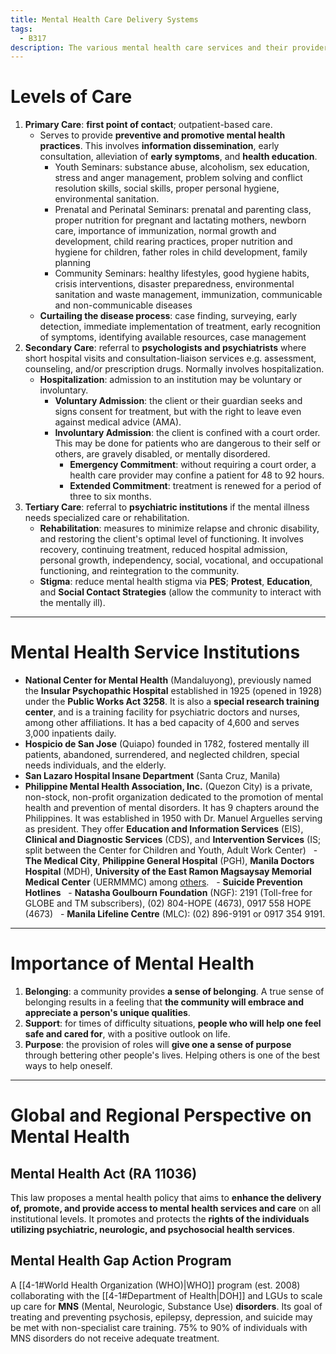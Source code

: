 ```yaml
---
title: Mental Health Care Delivery Systems
tags:
  - B317
description: The various mental health care services and their providers in the Philippines.
---
```

# Levels of Care
1. **Primary Care**: **first point of contact**; outpatient-based care.
	- Serves to provide **preventive and promotive mental health practices**. This involves **information dissemination**, early consultation, alleviation of **early symptoms**, and **health education**.
		- Youth Seminars: substance abuse, alcoholism, sex education, stress and anger management, problem solving and conflict resolution skills, social skills, proper personal hygiene, environmental sanitation.
		- Prenatal and Perinatal Seminars: prenatal and parenting class, proper nutrition for pregnant and lactating mothers, newborn care, importance of immunization, normal growth and development, child rearing practices, proper nutrition and hygiene for children, father roles in child development, family planning
		- Community Seminars: healthy lifestyles, good hygiene habits, crisis interventions, disaster preparedness, environmental sanitation and waste management, immunization, communicable and non-communicable diseases
	- **Curtailing the disease process**: case finding, surveying, early detection, immediate implementation of treatment, early recognition of symptoms, identifying available resources, case management
2. **Secondary Care**: referral to **psychologists and psychiatrists** where short hospital visits and consultation-liaison services e.g. assessment, counseling, and/or prescription drugs. Normally involves hospitalization.
	- **Hospitalization**: admission to an institution may be voluntary or involuntary.
		- **Voluntary Admission**: the client or their guardian seeks and signs consent for treatment, but with the right to leave even against medical advice (AMA).
		- **Involuntary Admission**: the client is confined with a court order. This may be done for patients who are dangerous to their self or others, are gravely disabled, or mentally disordered.
			- **Emergency Commitment**: without requiring a court order, a health care provider may confine a patient for 48 to 92 hours.
			- **Extended Commitment**: treatment is renewed for a period of three to six months.
3. **Tertiary Care**: referral to **psychiatric institutions** if the mental illness needs specialized care or rehabilitation.
	- **Rehabilitation**: measures to minimize relapse and chronic disability, and restoring the client's optimal level of functioning. It involves recovery, continuing treatment, reduced hospital admission, personal growth, independency, social, vocational, and occupational functioning, and reintegration to the community.
	- **Stigma**: reduce mental health stigma via **PES**; **Protest**, **Education**, and **Social Contact Strategies** (allow the community to interact with the mentally ill).
___
# Mental Health Service Institutions
- **National Center for Mental Health** (Mandaluyong), previously named the **Insular Psychopathic Hospital** established in 1925 (opened in 1928) under the **Public Works Act 3258**. It is also a **special research training center**, and is a training facility for psychiatric doctors and nurses, among other affiliations. It has a bed capacity of 4,600 and serves 3,000 inpatients daily.
- **Hospicio de San Jose** (Quiapo) founded in 1782, fostered mentally ill patients, abandoned, surrendered, and neglected children, special needs individuals, and the elderly.
- **San Lazaro Hospital Insane Department** (Santa Cruz, Manila)
- **Philippine Mental Health Association, Inc.** (Quezon City) is a private, non-stock, non-profit organization dedicated to the promotion of mental health and prevention of mental disorders. It has 9 chapters around the Philippines. It was established in 1950 with Dr. Manuel Arguelles serving as president. They offer **Education and Information Services** (EIS), **Clinical and Diagnostic Services** (CDS), and **Intervention Services** (IS; split between the Center for Children and Youth, Adult Work Center)
  - **The Medical City**, **Philippine General Hospital** (PGH), **Manila Doctors Hospital** (MDH), **University of the East Ramon Magsaysay Memorial Medical Center** (UERMMMC) among [others](https://www.webbline.com/mental-health/).
  - **Suicide Prevention Hotlines**
	  - **Natasha Goulbourn Foundation** (NGF): 2191 (Toll-free for GLOBE and TM subscribers), (02) 804-HOPE (4673), 0917 558 HOPE (4673)
	  - **Manila Lifeline Centre** (MLC): (02) 896-9191 or 0917 354 9191.
___
# Importance of Mental Health
1. **Belonging**: a community provides **a sense of belonging**. A true sense of belonging results in a feeling that **the community will embrace and appreciate a person's unique qualities**.
2. **Support**: for times of difficulty situations, **people who will help one feel safe and cared for**, with a positive outlook on life.
3. **Purpose**: the provision of roles will **give one a sense of purpose** through bettering other people's lives. Helping others is one of the best ways to help oneself.
___
# Global and Regional Perspective on Mental Health
## Mental Health Act (RA 11036)
This law proposes a mental health policy that aims to **enhance the delivery of, promote, and provide access to mental health services and care** on all institutional levels. It promotes and protects the **rights of the individuals utilizing psychiatric, neurologic, and psychosocial health services**.
## Mental Health Gap Action Program
A [[4-1#World Health Organization (WHO)|WHO]] program (est. 2008) collaborating with the [[4-1#Department of Health|DOH]] and LGUs to scale up care for **MNS** (Mental, Neurologic, Substance Use) **disorders**. Its goal of treating and preventing psychosis, epilepsy, depression, and suicide may be met with non-specialist care training. 75% to 90% of individuals with MNS disorders do not receive adequate treatment.